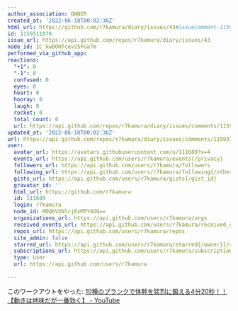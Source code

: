 ```yaml
---
author_association: OWNER
created_at: '2022-06-18T00:02:36Z'
html_url: https://github.com/r7kamura/diary/issues/43#issuecomment-1159311078
id: 1159311078
issue_url: https://api.github.com/repos/r7kamura/diary/issues/43
node_id: IC_kwDOHTcevs5FGa7m
performed_via_github_app: 
reactions:
  "+1": 0
  "-1": 0
  confused: 0
  eyes: 0
  heart: 0
  hooray: 0
  laugh: 0
  rocket: 0
  total_count: 0
  url: https://api.github.com/repos/r7kamura/diary/issues/comments/1159311078/reactions
updated_at: '2022-06-18T00:02:36Z'
url: https://api.github.com/repos/r7kamura/diary/issues/comments/1159311078
user:
  avatar_url: https://avatars.githubusercontent.com/u/111689?v=4
  events_url: https://api.github.com/users/r7kamura/events{/privacy}
  followers_url: https://api.github.com/users/r7kamura/followers
  following_url: https://api.github.com/users/r7kamura/following{/other_user}
  gists_url: https://api.github.com/users/r7kamura/gists{/gist_id}
  gravatar_id: ''
  html_url: https://github.com/r7kamura
  id: 111689
  login: r7kamura
  node_id: MDQ6VXNlcjExMTY4OQ==
  organizations_url: https://api.github.com/users/r7kamura/orgs
  received_events_url: https://api.github.com/users/r7kamura/received_events
  repos_url: https://api.github.com/users/r7kamura/repos
  site_admin: false
  starred_url: https://api.github.com/users/r7kamura/starred{/owner}{/repo}
  subscriptions_url: https://api.github.com/users/r7kamura/subscriptions
  type: User
  url: https://api.github.com/users/r7kamura

---
```

このワークアウトをやった:
[10種のプランクで体幹を猛烈に鍛える4分20秒！！【動きは地味だが一番効く】 - YouTube](https://www.youtube.com/watch?v=LGuhOKrfTfc)